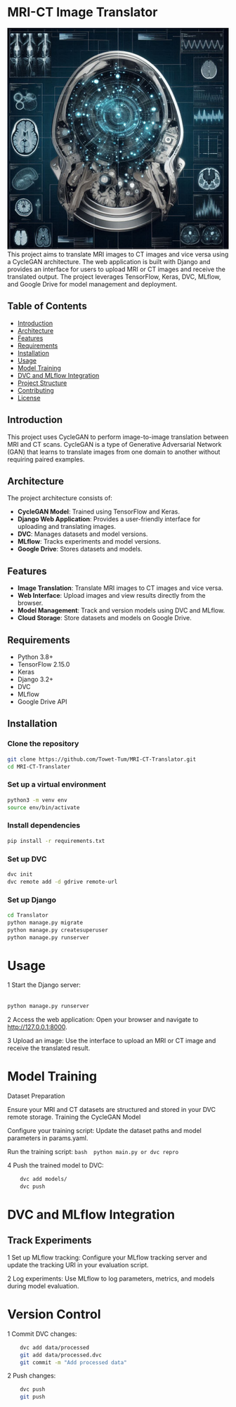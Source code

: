 # MRI-CT Image Translator
![Background](Designer(2).jpeg)
This project aims to translate MRI images to CT images and vice versa using a CycleGAN architecture. The web application is built with Django and provides an interface for users to upload MRI or CT images and receive the translated output. The project leverages TensorFlow, Keras, DVC, MLflow, and Google Drive for model management and deployment.

## Table of Contents

- [Introduction](#introduction)
- [Architecture](#architecture)
- [Features](#features)
- [Requirements](#requirements)
- [Installation](#installation)
- [Usage](#usage)
- [Model Training](#model-training)
- [DVC and MLflow Integration](#dvc-and-mlflow-integration)
- [Project Structure](#project-structure)
- [Contributing](#contributing)
- [License](#license)

## Introduction

This project uses CycleGAN to perform image-to-image translation between MRI and CT scans. CycleGAN is a type of Generative Adversarial Network (GAN) that learns to translate images from one domain to another without requiring paired examples.

## Architecture

The project architecture consists of:
- **CycleGAN Model**: Trained using TensorFlow and Keras.
- **Django Web Application**: Provides a user-friendly interface for uploading and translating images.
- **DVC**: Manages datasets and model versions.
- **MLflow**: Tracks experiments and model versions.
- **Google Drive**: Stores datasets and models.

## Features

- **Image Translation**: Translate MRI images to CT images and vice versa.
- **Web Interface**: Upload images and view results directly from the browser.
- **Model Management**: Track and version models using DVC and MLflow.
- **Cloud Storage**: Store datasets and models on Google Drive.

## Requirements

- Python 3.8+
- TensorFlow 2.15.0
- Keras
- Django 3.2+
- DVC
- MLflow
- Google Drive API

## Installation

### Clone the repository

```bash
git clone https://github.com/Towet-Tum/MRI-CT-Translator.git
cd MRI-CT-Translater
```

###  Set up a virtual environment
```bash
python3 -m venv env
source env/bin/activate
```
###  Install dependencies
```bash
pip install -r requirements.txt
```
###  Set up DVC

```bash
dvc init
dvc remote add -d gdrive remote-url
```

### Set up Django

```bash
cd Translator
python manage.py migrate
python manage.py createsuperuser
python manage.py runserver
```

# Usage

1 Start the Django server:

```bash

python manage.py runserver
```
2 Access the web application:
Open your browser and navigate to http://127.0.0.1:8000.

3 Upload an image:
Use the interface to upload an MRI or CT image and receive the translated result.

# Model Training
Dataset Preparation

Ensure your MRI and CT datasets are structured and stored in your DVC remote storage.
Training the CycleGAN Model

Configure your training script:
Update the dataset paths and model parameters in params.yaml.

Run the training script:
    ```bash 
    python main.py
    or dvc repro
    ```

4 Push the trained model to DVC:
```bash 
    dvc add models/
    dvc push
```

# DVC and MLflow Integration
## Track Experiments

1 Set up MLflow tracking:
Configure your MLflow tracking server and update the tracking URI in your evaluation script.

2 Log experiments:
Use MLflow to log parameters, metrics, and models during model evaluation.
# Version Control

1 Commit DVC changes:
```bash 
    dvc add data/processed
    git add data/processed.dvc
    git commit -m "Add processed data"
```
2 Push changes:
```bash 
    dvc push
    git push
```



